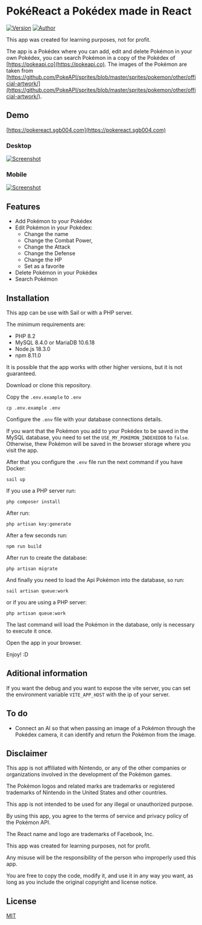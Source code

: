 # PokéReact a Pokédex made in React

[![Version](https://img.shields.io/badge/version-1.0.0-blue.svg)](https://pokereact.sgb004.com)
[![Author](https://img.shields.io/badge/author-sgb004-green.svg)](https://sgb004.com)

This app was created for learning purposes, not for profit.

The app is a Pokédex where you can add, edit and delete Pokémon in your own Pokédex, you can search Pokémon in a copy of the Pokédex of [https://pokeapi.co](https://pokeapi.co).
The images of the Pokémon are taken from [https://github.com/PokeAPI/sprites/blob/master/sprites/pokemon/other/official-artwork/](https://github.com/PokeAPI/sprites/blob/master/sprites/pokemon/other/official-artwork/).

## Demo

[https://pokereact.sgb004.com](https://pokereact.sgb004.com)

### Desktop

[![Screenshot](https://pokereact.sgb004.com/images/pokereact-desktop.png)](https://www.youtube.com/watch?v=EHav6BBubWQ)

### Mobile

[![Screenshot](https://pokereact.sgb004.com/images/pokereact-mobile.png)](https://www.youtube.com/watch?v=1bmY-H_mSTI)

## Features

-   Add Pokémon to your Pokédex
-   Edit Pokémon in your Pokédex:
    -   Change the name
    -   Change the Combat Power,
    -   Change the Attack
    -   Change the Defense
    -   Change the HP
    -   Set as a favorite
-   Delete Pokémon in your Pokédex
-   Search Pokémon

## Installation

This app can be use with Sail or with a PHP server.

The minimum requirements are:

-   PHP 8.2
-   MySQL 8.4.0 or MariaDB 10.6.18
-   Node.js 18.3.0
-   npm 8.11.0

It is possible that the app works with other higher versions, but it is not guaranteed.

Download or clone this repository.

Copy the `.env.example` to `.env`

```
cp .env.example .env
```

Configure the `.env` file with your database connections details.

If you want that the Pokémon you add to your Pokédex to be saved in the MySQL database, you need to set the `USE_MY_POKEMON_INDEXEDDB` to `false`. Otherwise, thew Pokémon will be saved in the browser storage where you visit the app.

After that you configure the `.env` file run the next command if you have Docker:

```
sail up
```

If you use a PHP server run:

```
php composer install
```

After run:

```
php artisan key:generate
```

After a few seconds run:

```
npm run build
```

After run to create the database:

```
php artisan migrate
```

And finally you need to load the Api Pokémon into the database, so run:

```
sail artisan queue:work
```

or if you are using a PHP server:

```
php artisan queue:work
```

The last command will load the Pokémon in the database, only is necessary to execute it once.

Open the app in your browser.

Enjoy! :D

## Aditional information

If you want the debug and you want to expose the vite server, you can set the environment variable `VITE_APP_HOST` with the ip of your server.

## To do

-   Connect an AI so that when passing an image of a Pokémon through the Pokédex camera, it can identify and return the Pokémon from the image.

## Disclaimer

This app is not affiliated with Nintendo, or any of the other companies or organizations involved in the development of the Pokémon games.

The Pokémon logos and related marks are trademarks or registered trademarks of Nintendo in the United States and other countries.

This app is not intended to be used for any illegal or unauthorized purpose.

By using this app, you agree to the terms of service and privacy policy of the Pokémon API.

The React name and logo are trademarks of Facebook, Inc.

This app was created for learning purposes, not for profit.

Any misuse will be the responsibility of the person who improperly used this app.

You are free to copy the code, modify it, and use it in any way you want, as long as you include the original copyright and license notice.

## License

[MIT](LICENSE)
